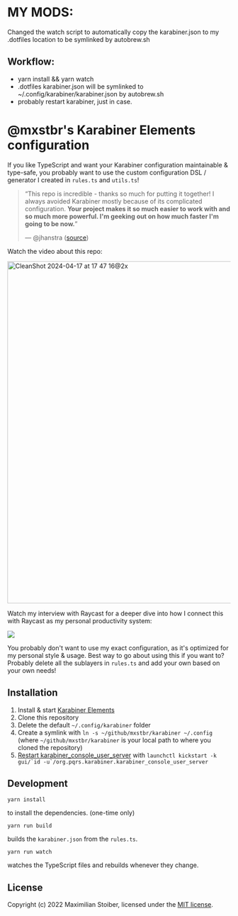 # MY MODS:

Changed the watch script to automatically copy the karabiner.json to my .dotfiles location to be symlinked by autobrew.sh

## Workflow:

- yarn install && yarn watch
- .dotfiles karabiner.json will be symlinked to ~/.config/karabiner/karabiner.json by autobrew.sh
- probably restart karabiner, just in case.

# @mxstbr's Karabiner Elements configuration


If you like TypeScript and want your Karabiner configuration maintainable & type-safe, you probably want to use the custom configuration DSL / generator I created in `rules.ts` and `utils.ts`!

> “This repo is incredible - thanks so much for putting it together! I always avoided Karabiner mostly because of its complicated configuration. **Your project makes it so much easier to work with and so much more powerful. I'm geeking out on how much faster I'm going to be now.**”
>
> — @jhanstra ([source](https://github.com/mxstbr/karabiner/pull/4))

Watch the video about this repo:

[<img width="772" alt="CleanShot 2024-04-17 at 17 47 16@2x" src="https://github.com/mxstbr/karabiner/assets/7525670/c8565c48-10ad-4479-b690-ddc35d1ca8ce">](https://www.youtube.com/watch?v=j4b_uQX3Vu0)

Watch my interview with Raycast for a deeper dive into how I connect this with Raycast as my personal productivity system:

[![](https://github.com/mxstbr/karabiner/assets/7525670/f974cee3-ac92-4f80-8bf7-9efdf81f78b5)](https://www.youtube.com/watch?v=m5MDv9qwhU8)

You probably don't want to use my exact configuration, as it's optimized for my personal style & usage. Best way to go about using this if you want to? Probably delete all the sublayers in `rules.ts` and add your own based on your own needs!

## Installation

1. Install & start [Karabiner Elements](https://karabiner-elements.pqrs.org/)
1. Clone this repository
1. Delete the default `~/.config/karabiner` folder
1. Create a symlink with `ln -s ~/github/mxstbr/karabiner ~/.config` (where `~/github/mxstbr/karabiner` is your local path to where you cloned the repository)
1. [Restart karabiner_console_user_server](https://karabiner-elements.pqrs.org/docs/manual/misc/configuration-file-path/) with `` launchctl kickstart -k gui/`id -u`/org.pqrs.karabiner.karabiner_console_user_server ``

## Development

```
yarn install
```

to install the dependencies. (one-time only)

```
yarn run build
```

builds the `karabiner.json` from the `rules.ts`.

```
yarn run watch
```

watches the TypeScript files and rebuilds whenever they change.

## License

Copyright (c) 2022 Maximilian Stoiber, licensed under the [MIT license](./LICENSE.md).
